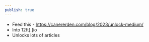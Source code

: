 ```yaml
---
publish: true
---
```

- Feed this - https://canererden.com/blog/2023/unlock-medium/
- Into 12ft[.]io
- Unlocks lots of articles